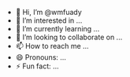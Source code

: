 - 👋 Hi, I’m @wmfuady
- 👀 I’m interested in ...
- 🌱 I’m currently learning ...
- 💞️ I’m looking to collaborate on ...
- 📫 How to reach me ...
- 😄 Pronouns: ...
- ⚡ Fun fact: ...

<!---
wmfuady/wmfuady is a ✨ special ✨ repository because its `README.md` (this file) appears on your GitHub profile.
You can click the Preview link to take a look at your changes.
--->
